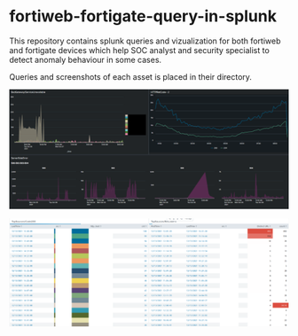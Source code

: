# fortiweb-fortigate-query-in-splunk
This repository contains splunk queries and vizualization for both fortiweb and fortigate devices which help SOC analyst and security specialist to detect anomaly behaviour in some cases.


Queries and screenshots of each asset is placed in their directory.


![demo](pic/dashboard.PNG)


![demo](pic/retcode-2-5.PNG)
